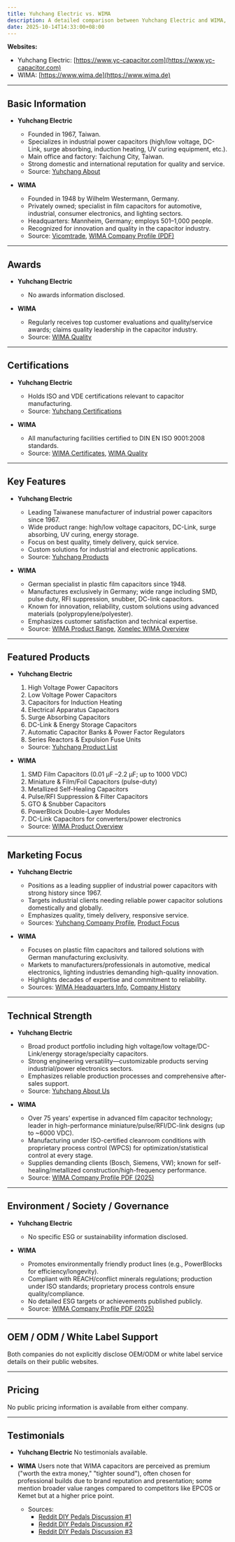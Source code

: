 ```yaml
---
title: Yuhchang Electric vs. WIMA
description: A detailed comparison between Yuhchang Electric and WIMA, two leading capacitor manufacturers, covering their history, products, certifications, and market focus.
date: 2025-10-14T14:33:00+08:00
---
```


**Websites:**
- Yuhchang Electric: [https://www.yc-capacitor.com](https://www.yc-capacitor.com)
- WIMA: [https://www.wima.de](https://www.wima.de)

---

## Basic Information

- **Yuhchang Electric**
  - Founded in 1967, Taiwan.
  - Specializes in industrial power capacitors (high/low voltage, DC-Link, surge absorbing, induction heating, UV curing equipment, etc.).
  - Main office and factory: Taichung City, Taiwan.
  - Strong domestic and international reputation for quality and service.
  - Source: [Yuhchang About](https://www.yc-capacitor.com)

- **WIMA**
  - Founded in 1948 by Wilhelm Westermann, Germany.
  - Privately owned; specialist in film capacitors for automotive, industrial, consumer electronics, and lighting sectors.
  - Headquarters: Mannheim, Germany; employs 501–1,000 people.
  - Recognized for innovation and quality in the capacitor industry.
  - Source: [Vicomtrade](https://www.vicomtrade.eu/en/products/passive-electronic-components-resistors-capacitors/wima-gmbh-co-kg), [WIMA Company Profile (PDF)](https://staging.wima.de/wp-content/uploads/media/WIMA-Company-Profile-2023.pdf)

---

## Awards

- **Yuhchang Electric**
  - No awards information disclosed.

- **WIMA**
  - Regularly receives top customer evaluations and quality/service awards; claims quality leadership in the capacitor industry.
  - Source: [WIMA Quality](https://www.wima.de/en/our-product-range/wima-quality/)

---

## Certifications

- **Yuhchang Electric**
  - Holds ISO and VDE certifications relevant to capacitor manufacturing.
  - Source: [Yuhchang Certifications](https://smp.yc-capacitor.com/en/tags/certifications/)

- **WIMA**
  - All manufacturing facilities certified to DIN EN ISO 9001:2008 standards.
  - Source: [WIMA Certificates](https://www.wima.de/en/contact/certificates/), [WIMA Quality](https://www.wima.de/de/produkte/die-wima-qualitaet/)

---

## Key Features

- **Yuhchang Electric**
    - Leading Taiwanese manufacturer of industrial power capacitors since 1967.
    - Wide product range: high/low voltage capacitors, DC-Link, surge absorbing, UV curing, energy storage.
    - Focus on best quality, timely delivery, quick service.
    - Custom solutions for industrial and electronic applications.
    - Source: [Yuhchang Products](https://www.yc-capacitor.com)

- **WIMA**
    - German specialist in plastic film capacitors since 1948.
    - Manufactures exclusively in Germany; wide range including SMD, pulse duty, RFI suppression, snubber, DC-link capacitors.
    - Known for innovation, reliability, custom solutions using advanced materials (polypropylene/polyester).
    - Emphasizes customer satisfaction and technical expertise.
    - Source: [WIMA Product Range](https://www.wima.de/en/), [Xonelec WIMA Overview](https://www.xonelec.com/manufacturer/wima)

---

## Featured Products

- **Yuhchang Electric**
    1. High Voltage Power Capacitors
    2. Low Voltage Power Capacitors
    3. Capacitors for Induction Heating
    4. Electrical Apparatus Capacitors
    5. Surge Absorbing Capacitors
    6. DC-Link & Energy Storage Capacitors
    7. Automatic Capacitor Banks & Power Factor Regulators
    8. Series Reactors & Expulsion Fuse Units
    - Source: [Yuhchang Product List](https://www.yc-capacitor.com/en/product.html)

- **WIMA**
    1. SMD Film Capacitors (0.01 µF –2.2 µF; up to 1000 VDC)
    2. Miniature & Film/Foil Capacitors (pulse-duty)
    3. Metallized Self-Healing Capacitors
    4. Pulse/RFI Suppression & Filter Capacitors
    5. GTO & Snubber Capacitors
    6. PowerBlock Double-Layer Modules
    7. DC-Link Capacitors for converters/power electronics
    - Source: [WIMA Product Overview](https://www.wima.de/en/our-product-range/product-overview/)

---

## Marketing Focus

- **Yuhchang Electric**
   - Positions as a leading supplier of industrial power capacitors with strong history since 1967.
   - Targets industrial clients needing reliable power capacitor solutions domestically and globally.
   - Emphasizes quality, timely delivery, responsive service.
   - Sources: [Yuhchang Company Profile](https://www.yc-capacitor.com/en/company.html), [Product Focus](https://www.yc-capacitor.com/en/product.html)

- **WIMA**
   - Focuses on plastic film capacitors and tailored solutions with German manufacturing exclusivity.
   - Markets to manufacturers/professionals in automotive, medical electronics, lighting industries demanding high-quality innovation.
   - Highlights decades of expertise and commitment to reliability.
   - Sources: [WIMA Headquarters Info](https://www.wima.de/en/wima-group/wima-headquarter/), [Company History](https://www.wima.de/en/wima-group/wima-company-history/)

---

## Technical Strength

- **Yuhchang Electric**
   - Broad product portfolio including high voltage/low voltage/DC-Link/energy storage/specialty capacitors.
   - Strong engineering versatility—customizable products serving industrial/power electronics sectors.
   - Emphasizes reliable production processes and comprehensive after-sales support.
   - Source: [Yuhchang About Us](https://www.yc-capacitor.com/en/)

- **WIMA**
   - Over 75 years’ expertise in advanced film capacitor technology; leader in high-performance miniature/pulse/RFI/DC-link designs (up to ~6000 VDC).
   - Manufacturing under ISO-certified cleanroom conditions with proprietary process control (WPCS) for optimization/statistical control at every stage.
   - Supplies demanding clients (Bosch, Siemens, VW); known for self-healing/metallized construction/high-frequency performance.
   - Source: [WIMA Company Profile PDF (2025)](https://www.wima.de/wp-content/uploads/media/WIMA-Company-Profile-2025.pdf)

---

## Environment / Society / Governance

- **Yuhchang Electric**
   - No specific ESG or sustainability information disclosed.

- **WIMA**
   - Promotes environmentally friendly product lines (e.g., PowerBlocks for efficiency/longevity).
   - Compliant with REACH/conflict minerals regulations; production under ISO standards; proprietary process controls ensure quality/compliance.
   - No detailed ESG targets or achievements published publicly.
   - Source: [WIMA Company Profile PDF (2025)](https://www.wima.de/wp-content/uploads/media/WIMA-Company-Profile-2025.pdf)

---

## OEM / ODM / White Label Support

Both companies do not explicitly disclose OEM/ODM or white label service details on their public websites.

---

## Pricing

No public pricing information is available from either company.

---

## Testimonials

- **Yuhchang Electric**
   No testimonials available.

- **WIMA**
   Users note that WIMA capacitors are perceived as premium ("worth the extra money," "tighter sound"), often chosen for professional builds due to brand reputation and presentation; some mention broader value ranges compared to competitors like EPCOS or Kemet but at a higher price point.
     * Sources:
       * [Reddit DIY Pedals Discussion #1](https://www.reddit.com/r/diypedals/comments/tpst48/wima_capacitors_worth_it/)
       * [Reddit DIY Pedals Discussion #2](https://www.reddit.com/r/diypedals/comments/xvik38/wima_capacitors_are_they_worth_the_price/)
       * [Reddit DIY Pedals Discussion #3](https://www.reddit.com/r/diypedals/comments/bbefva/wima_caps_these_feel_and_look_super_premium/)